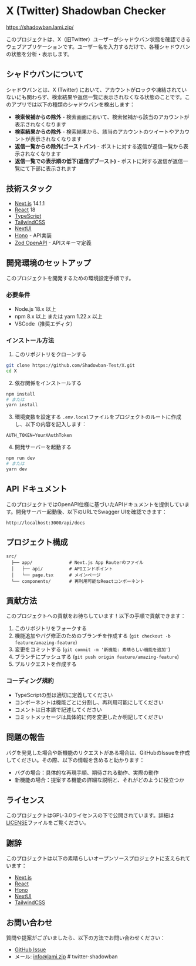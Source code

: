 # X (Twitter) Shadowban Checker

https://shadowban.lami.zip/

このプロジェクトは、X（旧Twitter）ユーザーがシャドウバン状態を確認できるウェブアプリケーションです。ユーザー名を入力するだけで、各種シャドウバンの状態を分析・表示します。

## シャドウバンについて

シャドウバンとは、X (Twitter) において、アカウントがロックや凍結されていないにも関わらず、検索結果や返信一覧に表示されなくなる状態のことです。このアプリでは以下の種類のシャドウバンを検出します：

- **検索候補からの除外** - 検索画面において、検索候補から該当のアカウントが表示されなくなります
- **検索結果からの除外** - 検索結果から、該当のアカウントのツイートやアカウントが表示されなくなります
- **返信一覧からの除外(ゴーストバン)** - ポストに対する返信が返信一覧から表示されなくなります
- **返信一覧での表示順の低下(返信デブースト)** - ポストに対する返信が返信一覧にて下部に表示されます

## 技術スタック

- [Next.js](https://nextjs.org/) 14.1.1
- [React](https://react.dev/) 18
- [TypeScript](https://www.typescriptlang.org/)
- [TailwindCSS](https://tailwindcss.com/)
- [NextUI](https://nextui.org/)
- [Hono](https://hono.dev/) - API実装
- [Zod OpenAPI](https://github.com/honojs/zod-openapi) - APIスキーマ定義

## 開発環境のセットアップ

このプロジェクトを開発するための環境設定手順です。

### 必要条件

- Node.js 18.x 以上
- npm 8.x 以上 または yarn 1.22.x 以上
- VSCode（推奨エディタ）

### インストール方法

1. このリポジトリをクローンする
```bash
git clone https://github.com/Shadowban-Test/X.git
cd X
```

2. 依存関係をインストールする
```bash
npm install
# または
yarn install
```

3. 環境変数を設定する
`.env.local`ファイルをプロジェクトのルートに作成し、以下の内容を記入します：
```
AUTH_TOKEN=YourXAuthToken
```

4. 開発サーバーを起動する
```bash
npm run dev
# または
yarn dev
```

## API ドキュメント

このプロジェクトではOpenAPI仕様に基づいたAPIドキュメントを提供しています。開発サーバー起動後、以下のURLでSwagger UIを確認できます：

```
http://localhost:3000/api/docs
```

## プロジェクト構成

```
src/
  ├── app/              # Next.js App Routerのファイル
  │   ├── api/          # APIエンドポイント
  │   └── page.tsx      # メインページ
  └── components/       # 再利用可能なReactコンポーネント
```

## 貢献方法

このプロジェクトへの貢献をお待ちしています！以下の手順で貢献できます：

1. このリポジトリをフォークする
2. 機能追加やバグ修正のためのブランチを作成する (`git checkout -b feature/amazing-feature`)
3. 変更をコミットする (`git commit -m '新機能: 素晴らしい機能を追加'`)
4. ブランチにプッシュする (`git push origin feature/amazing-feature`)
5. プルリクエストを作成する

### コーディング規約

- TypeScriptの型は適切に定義してください
- コンポーネントは機能ごとに分割し、再利用可能にしてください
- コメントは日本語で記述してください
- コミットメッセージは具体的に何を変更したか明記してください

## 問題の報告

バグを発見した場合や新機能のリクエストがある場合は、GitHubのIssueを作成してください。その際、以下の情報を含めると助かります：

- バグの場合：具体的な再現手順、期待される動作、実際の動作
- 新機能の場合：提案する機能の詳細な説明と、それがどのように役立つか

## ライセンス

このプロジェクトはGPL-3.0ライセンスの下で公開されています。詳細は[LICENSE](./LICENSE)ファイルをご覧ください。

## 謝辞

このプロジェクトは以下の素晴らしいオープンソースプロジェクトに支えられています：

- [Next.js](https://nextjs.org/)
- [React](https://react.dev/)
- [Hono](https://hono.dev/)
- [NextUI](https://nextui.org/)
- [TailwindCSS](https://tailwindcss.com/)

## お問い合わせ

質問や提案がございましたら、以下の方法でお問い合わせください：

- [GitHub Issue](https://github.com/Shadowban-Test/X/issues)
- メール: info@lami.zip
#   t w i t t e r - s h a d o w b a n  
 
